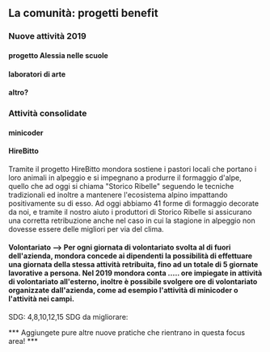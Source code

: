 ## La comunità: progetti benefit

### Nuove attività 2019

#### progetto Alessia nelle scuole

#### laboratori di arte

#### altro?

### Attività consolidate

#### minicoder

#### HireBitto 
Tramite il progetto HireBitto mondora sostiene i pastori locali che portano i loro animali in alpeggio e si impegnano a produrre il formaggio d'alpe, quello che ad oggi si chiama "Storico Ribelle" seguendo le tecniche tradizionali ed inoltre a mantenere l'ecosistema alpino impattando positivamente su di esso. 
Ad oggi abbiamo 41 forme di formaggio decorate da noi, e tramite il nostro aiuto i produttori di Storico Ribelle si assicurano una corretta retribuzione anche nel caso in cui la stagione in alpeggio non dovesse essere delle migliori per via del clima.

#### Volontariato --> Per ogni giornata di volontariato svolta al di fuori dell'azienda, mondora concede ai dipendenti la possibilità di effettuare una giornata della stessa attività retribuita, fino ad un totale di 5 giornate lavorative a persona. Nel 2019 mondora conta ..... ore impiegate in attività di volontariato all'esterno, inoltre è possibile svolgere ore di volontariato organizzate dall'azienda, come ad esempio l'attività di minicoder o l'attività nei campi. 

SDG: 4,8,10,12,15
SDG da migliorare: 

*** Aggiungete pure altre nuove pratiche che rientrano in questa focus area! ***
